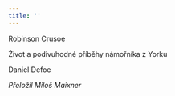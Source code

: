 ```yaml
---
title: ''
---
```


Robinson Crusoe

Život a podivuhodné příběhy námořníka z Yorku

Daniel Defoe

_Přeložil Miloš Maixner_
